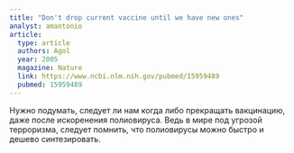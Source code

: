 ```yaml
---
title: "Don't drop current vaccine until we have new ones"
analyst: amantonio
article:
  type: article
  authors: Agol
  year: 2005
  magazine: Nature
  link: https://www.ncbi.nlm.nih.gov/pubmed/15959489
  pubmed: 15959489
---
```


Нужно подумать, следует ли нам когда либо прекращать вакцинацию, даже после искоренения полиовируса. Ведь в мире под угрозой терроризма, следует помнить, что полиовирусы можно быстро и дешево синтезировать.
